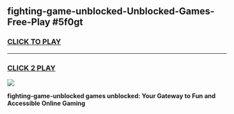 
## fighting-game-unblocked-Unblocked-Games-Free-Play #5f0gt
<h3>
<a href="https://us.freeplayer.one?title=fighting-game-unblocked&ref=9M">CLICK TO PLAY</a></h3>
<hr>

<h3>
<a href="https://us.freeplayer.one?title=fighting-game-unblocked&ref=9M">CLICK 2 PLAY</a>
  
</h3>

<a href="https://us.freeplayer.one?title=fighting-game-unblocked&ref=9M"><img src="https://clearcache.store/games.png"></a>


**fighting-game-unblocked games unblocked: Your Gateway to Fun and Accessible Online Gaming**
